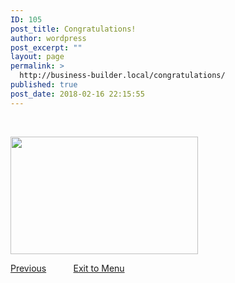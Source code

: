 ```yaml
---
ID: 105
post_title: Congratulations!
author: wordpress
post_excerpt: ""
layout: page
permalink: >
  http://business-builder.local/congratulations/
published: true
post_date: 2018-02-16 22:15:55
---
```

&nbsp;

<img class="alignnone size-medium wp-image-110" src="http://business-builder.local/wp-content/uploads/2018/02/businessman-2056022_1920-300x188.jpg" alt="" width="300" height="188" />

<a href="http://business-builder.local/whats-your-idea/">Previous</a>           <a href="http://business-builder.local/courses/">Exit to Menu</a>